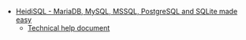 * [HeidiSQL - MariaDB, MySQL, MSSQL, PostgreSQL and SQLite made easy](https://www.heidisql.com/)
  * [Technical help document](https://www.heidisql.com/help.php)